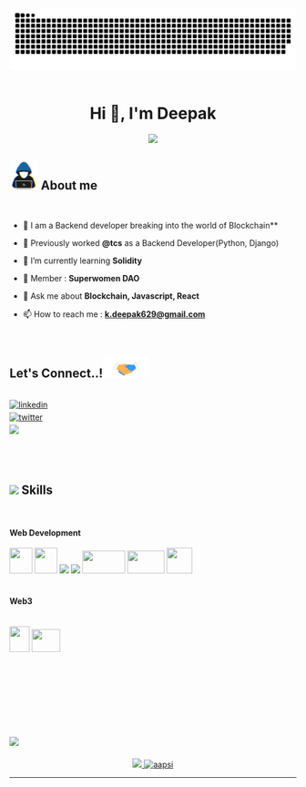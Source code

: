 
<div align="center">
  <a href="https://1999azzar.github.io/1999AZZAR/">
  <img  src="https://github.com/1999AZZAR/1999AZZAR/blob/main/resources/img/grid-snake.svg"
       alt="snake" /></a>
</div>
<br>
<h1 align="center">Hi 👋, I'm Deepak </h1>

<p align="center">
  <a href="https://github.com/DenverCoder1/readme-typing-svg"><img src="https://readme-typing-svg.herokuapp.com?font=Time+New+Roman&color=cyan&size=25&center=true&vCenter=true&width=600&height=100&lines=A+Frontend+Developer+learning+Blockchain..&hearts;++;Self-taught+Blockchain+Developer,;Loves+to+learn+new+stuff"></a>
</p>

## <picture><img src = "https://github.com/0xAbdulKhalid/0xAbdulKhalid/raw/main/assets/mdImages/about_me.gif" width = 50px></picture> **About me**


<br>

- 🌱 I am a Backend developer breaking into the world of Blockchain**

- 🌱 Previously worked  **@tcs** as a Backend Developer(Python, Django)

- 🌱 I’m currently learning **Solidity** 

- 🌱 Member : **Superwomen DAO**
- 💬 Ask me about **Blockchain, Javascript, React**

- 📫 How to reach me : **k.deepak629@gmail.com**

<br>

## <b> Let's Connect..!</b><img src="https://github.com/0xAbdulKhalid/0xAbdulKhalid/raw/main/assets/mdImages/handshake.gif" width ="80">
<br>
<span align='left'>

<a href="https://www.linkedin.com/in/deepak-k-9782b1137/" target="_blank">
<img src="https://img.shields.io/badge/linkedin:  Deepak k-%2300acee.svg?color=405DE6&style=for-the-badge&logo=linkedin&logoColor=white" alt=linkedin style="margin-bottom: 5px;"/>
</a>

<br>

<a href="https://twitter.com/Deepak2623" target="_blank">
<img src="https://img.shields.io/badge/twitter:  Deepak k-%2300acee.svg?color=1DA1F2&style=for-the-badge&logo=twitter&logoColor=white" alt=twitter style="margin-bottom: 5px;"/>
</a>

<br>

<a href="mailto:k.deepak629@gmail@gmail.com" target="_blank">
<img src="https://img.shields.io/badge/gmail:  Deepak k-%23EA4335.svg?style=for-the-badge&logo=gmail&logoColor=white" t=mail style="margin-bottom: 5px;" />
</a>
	
</span>
</p>
<br><br>


## <img src="https://media2.giphy.com/media/QssGEmpkyEOhBCb7e1/giphy.gif?cid=ecf05e47a0n3gi1bfqntqmob8g9aid1oyj2wr3ds3mg700bl&rid=giphy.gif" width ="25"><b> Skills</b>
<br>

<p align="center">
<h4> Web Development </h4>
<span> 
  
  
 <img src="https://seeklogo.com/images/H/html5-without-wordmark-color-logo-14D252D878-seeklogo.com.png" width="40" height="45" >
<img src="https://seeklogo.com/images/C/css-3-logo-023C1A7171-seeklogo.com.png" width="40" height="45">
  
  <img src="https://media3.giphy.com/media/ln7z2eWriiQAllfVcn/200w.webp" width="45">
  
  <img src="https://i.giphy.com/media/eNAsjO55tPbgaor7ma/200w.webp" width="45">
<!-- <img src="https://img.shields.io/badge/JavaScript-F7DF1E?style=for-the-badge&logo=javascript&logoColor=black"> -->
<!--  <img src="https://img.shields.io/badge/React-20232A?style=for-the-badge&logo=react&logoColor=61DAFB"> -->
<img src="https://seeklogo.com/images/T/tailwind-css-logo-89E99D7181-seeklogo.com.png" width="75" height="40"> 
<!--    <img src="https://img.shields.io/badge/Next-black?style=for-the-badge&logo=next.js&logoColor=white"> -->
  <img src="https://seeklogo.com/images/N/nextjs-logo-963D40B71E-seeklogo.com.png" width="65" height="40" >
  <img src="https://seeklogo.com/images/G/github-logo-5F384D0265-seeklogo.com.png" width="45" height="45">
  <br><br>
  <h4> Web3 </h4>
  <br>
  <img src="https://seeklogo.com/images/S/solidity-logo-D29CC3EB00-seeklogo.com.png" width="35" height="45" >
  
  <img src="https://seeklogo.com/images/H/hardhat-logo-888739EBB4-seeklogo.com.png" width="50" height="40" >

<br><br>

  <br>



  
</span>

<br>
<br>

## <img src="https://media2.giphy.com/media/QssGEmpkyEOhBCb7e1/giphy.gif?cid=ecf05e47a0n3gi1bfqntqmob8g9aid1oyj2wr3ds3mg700bl&rid=giphy.gif" width ="25">
<!-- GitHub stats -->
<div align="center">

<a href="https://github.com/Deepak2623/">
  <img src="https://github-readme-stats.vercel.app/api?username=Deepak2623&include_all_commits=true&count_private=true&show_icons=true&line_height=20&title_color=7A7ADB&icon_color=2234AE&text_color=D3D3D3&bg_color=0,000000,130F40" width="450"/>
  <img src="https://github-readme-stats.vercel.app/api/top-langs?username=Deepak2623&show_icons=true&locale=en&layout=compact&line_height=20&title_color=7A7ADB&icon_color=2234AE&text_color=D3D3D3&bg_color=0,000000,130F40" width="375"  alt="aapsi"/>

</a>
</div>

---
